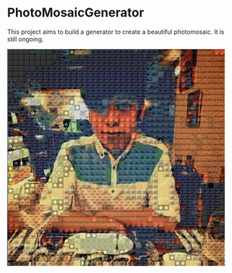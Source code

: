 # PhotoMosaicGenerator
This project aims to build a generator to create a beautiful photomosaic. It is still ongoing. 

![Resulting Photomosaic Demo](myImageMosaic.png)
